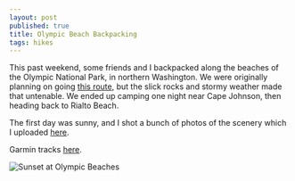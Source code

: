 ```yaml
---
layout: post
published: true
title: Olympic Beach Backpacking
tags: hikes
---
```

This past weekend, some friends and I backpacked along the beaches of the Olympic National Park, in northern Washington. We were originally planning on going [this route](http://www.oregonhikers.org/field_guide/Ozette_to_Rialto_Beach_Hike), but the slick rocks and stormy weather made that untenable. We ended up camping one night near Cape Johnson, then heading back to Rialto Beach.

The first day was sunny, and I shot a bunch of photos of the scenery which I uploaded [here](https://www.flickr.com/photos/42873456@N02/albums/72157683025429495).

Garmin tracks [here](https://connect.garmin.com/modern/activity/1697884006).

![Sunset at Olympic Beaches]({{site.cdn_path}}/2017/04/24/1.jpg)